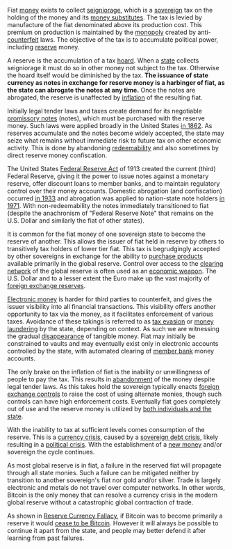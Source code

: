 Fiat [money](Money-Taxonomy) exists to collect [seigniorage](https://en.m.wikipedia.org/wiki/Seigniorage), which is a [sovereign](https://en.m.wikipedia.org/wiki/Sovereign_state) tax on the holding of the money and its [money substitutes](https://wiki.mises.org/wiki/Money_substitutes). The tax is levied by manufacture of the fiat denominated above its production cost. This premium on production is maintained by the [monopoly](https://mises.org/library/man-economy-and-state-power-and-market/html/pp/1054) created by anti-[counterfeit](https://en.wikipedia.org/wiki/Counterfeit_money) laws. The objective of the tax is to accumulate political power, including [reserve](https://en.m.wikipedia.org/wiki/Reserve_currency) money.

A reserve is the accumulation of a tax [hoard](Glossary#hoard). When a [state](Glossary#state) collects seigniorage it must do so in other money not subject to the tax. Otherwise the hoard itself would be diminished by the tax. **The issuance of state currency as notes in exchange for reserve money is a harbinger of fiat, as the state can abrogate the notes at any time.** Once the notes are abrogated, the reserve is unaffected by [inflation](https://en.wikipedia.org/wiki/Monetary_inflation) of the resulting fiat.

Initially legal tender laws and taxes create demand for its negotiable [promissory notes](https://en.wikipedia.org/wiki/Promissory_note) (notes), which must be purchased with the reserve money. Such laws were applied broadly in the United States [in 1862](https://en.m.wikipedia.org/wiki/Legal_Tender_Cases). As reserves accumulate and the notes become widely accepted, the state may seize what remains without immediate risk to future tax on other economic activity. This is done by abandoning [redeemability](https://en.m.wikipedia.org/wiki/Convertibility) and also sometimes by direct reserve money confiscation.

The United States [Federal Reserve Act](https://en.m.wikipedia.org/wiki/Federal_Reserve_Act) of 1913 created the current (third) Federal Reserve, giving it the power to issue notes against a monetary reserve, offer discount loans to member banks, and to maintain regulatory control over their money accounts. Domestic abrogation (and confiscation) occurred [in 1933](https://en.m.wikipedia.org/wiki/Executive_Order_6102) and abrogation was applied to nation-state note holders [in 1971](https://en.m.wikipedia.org/wiki/Nixon_shock). With non-redeemability the notes immediately transitioned to fiat (despite the anachronism of "Federal Reserve Note" that remains on the U.S. Dollar and similarly the fiat of other states).

It is common for the fiat money of one sovereign state to become the reserve of another. This allows the issuer of fiat held in reserve by others to transitively tax holders of lower tier fiat. This tax is begrudgingly accepted by other sovereigns in exchange for the ability to [purchase products](https://en.m.wikipedia.org/wiki/Petrocurrency) available primarily in the global reserve. Control over access to the [clearing network](https://en.m.wikipedia.org/wiki/Clearing_(finance)) of the global reserve is often used as an [economic weapon](https://en.m.wikipedia.org/wiki/Society_for_Worldwide_Interbank_Financial_Telecommunication). The U.S. Dollar and to a lesser extent the Euro make up the vast majority of [foreign exchange reserves](https://en.m.wikipedia.org/wiki/List_of_countries_by_foreign-exchange_reserves_(excluding_gold)).

[Electronic money](https://www.investopedia.com/terms/e/electronic-money.asp) is harder for third parties to counterfeit, and gives the issuer visibility into all financial transactions. This visibility offers another opportunity to tax via the money, as it facilitates enforcement of various taxes. Avoidance of these takings is referred to as [tax evasion](https://en.m.wikipedia.org/wiki/Tax_evasion) or [money laundering](https://en.m.wikipedia.org/wiki/Money_laundering) by the state, depending on context. As such we are witnessing the gradual [disappearance](https://en.m.wikipedia.org/wiki/Legal_tender#Demonetisation) of tangible money. Fiat may initially be constrained to vaults and may eventually exist only in electronic accounts controlled by the state, with automated clearing of [member bank](https://en.wikipedia.org/wiki/Structure_of_the_Federal_Reserve_System#Member_Banks) money accounts.

The only brake on the inflation of fiat is the inability or unwillingness of people to pay the tax. This results in [abandonment](https://en.m.wikipedia.org/wiki/Currency_substitution) of the money despite legal tender laws. As this takes hold the sovereign typically enacts [foreign exchange controls](https://en.m.wikipedia.org/wiki/Foreign_exchange_controls) to raise the cost of using alternate monies, though such controls can have high enforcement costs. Eventually fiat goes completely out of use and the reserve money is utilized by [both individuals and the state](https://en.m.wikipedia.org/wiki/Zimbabwean_dollar#Abandonment_and_demonetisation).

With the inability to tax at sufficient levels comes consumption of the reserve. This is a [currency crisis](https://en.m.wikipedia.org/wiki/Currency_crisis), caused by a [sovereign debt crisis](https://en.m.wikipedia.org/wiki/List_of_sovereign_debt_crises), likely resulting in a [political crisis](https://en.m.wikipedia.org/wiki/Hyperinflation_in_the_Weimar_Republic). With the establishment of a [new money](https://en.m.wikipedia.org/wiki/German_Rentenmark) and/or sovereign the cycle continues.

As most global reserve is in fiat, a failure in the reserved fiat will propagate through all state monies. Such a failure can be mitigated neither by transition to another sovereign's fiat nor gold and/or silver. Trade is largely electronic and metals do not travel over computer networks. In other words, Bitcoin is the only money that can resolve a currency crisis in the modern global reserve without a catastrophic global contraction of trade.

As shown in [Reserve Currency Fallacy](Reserve-Currency-Fallacy), if Bitcoin was to become primarily a reserve it would [cease to be Bitcoin](Fedcoin-Objectives). However it will always be possible to continue it apart from the state, and people may better defend it after learning from past failures.